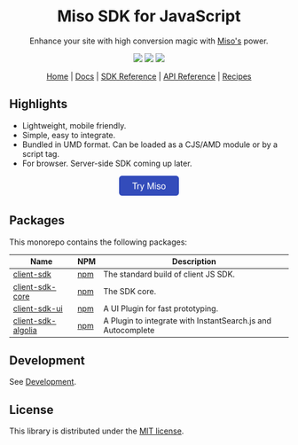 <div align="center">
  <h1>Miso SDK for JavaScript</h1>
  <p>
    Enhance your site with high conversion magic with <a href="https://miso.ai/">Miso's</a> power.
  </p>
  <p>
    <a href="https://www.npmjs.com/package/@miso.ai/client-sdk"><img src="https://img.shields.io/npm/v/@miso.ai/client-sdk"></a>
    <a href="https://www.npmjs.com/package/@miso.ai/client-sdk"><img src="https://img.shields.io/bundlephobia/minzip/@miso.ai/client-sdk"></a>
    <a href="/LICENSE"><img src="https://img.shields.io/npm/l/@miso.ai/client-sdk"></a>
  </p>
  <a href="https://miso.ai/">Home</a> | <a href="https://docs.miso.ai/">Docs</a> | <a href="https://misoai.github.io/miso-client-js-sdk/sdk">SDK Reference</a> | <a href="https://api.askmiso.com/">API Reference</a> | <a href="https://docs.miso.ai/recipes">Recipes</a>
</div>

## Highlights
* Lightweight, mobile friendly.
* Simple, easy to integrate.
* Bundled in UMD format. Can be loaded as a CJS/AMD module or by a script tag.
* For browser. Server-side SDK coming up later.

<div align="center">
  <a href="https://miso.ai">
    <img src="asset/cta.svg" height="36px">
  </a>
</div>

## Packages
This monorepo contains the following packages:

| Name | NPM | Description |
| --- | --- | --- |
| [client-sdk](https://github.com/MisoAI/miso-client-js-sdk/tree/main/packages/client-sdk) | [npm](https://www.npmjs.com/package/@miso.ai/client-sdk) | The standard build of client JS SDK. |
| [client-sdk-core](https://github.com/MisoAI/miso-client-js-sdk/tree/main/packages/client-sdk-core) | [npm](https://www.npmjs.com/package/@miso.ai/client-sdk-core) | The SDK core. |
| [client-sdk-ui](https://github.com/MisoAI/miso-client-js-sdk/tree/main/packages/client-sdk-ui) | [npm](https://www.npmjs.com/package/@miso.ai/client-sdk-ui) | A UI Plugin for fast prototyping. |
| [client-sdk-algolia](https://github.com/MisoAI/miso-client-js-sdk/tree/main/packages/client-sdk-algolia) | [npm](https://www.npmjs.com/package/@miso.ai/client-sdk-algolia) | A Plugin to integrate with InstantSearch.js and Autocomplete |

## Development
See [Development](./development.md).

## License
This library is distributed under the [MIT license](https://github.com/askmiso/miso-client-js-sdk/blob/main/LICENSE).
